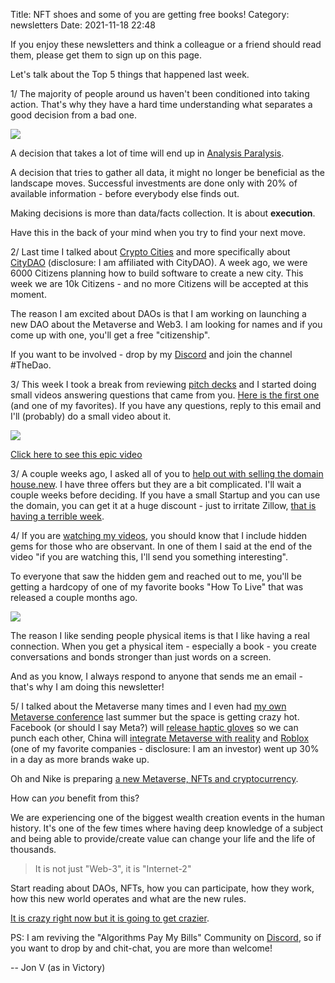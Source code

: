 Title: NFT shoes and some of you are getting free books!
Category: newsletters 
Date: 2021-11-18 22:48

If you enjoy these newsletters and think a colleague or a friend should read them, please get them to sign up on this page.


Let's talk about the Top 5 things that happened last week.


1/ The majority of people around us haven't been conditioned into taking action. That's why they have a hard time understanding what separates a good decision from a bad one.

![](https://ci4.googleusercontent.com/proxy/yBm865Hw2k3wqSMFQ0D8NuygFzCqZDZ84TZt11dDI5En9D_bQGi51NjOP4fR_NlFwZ62dRcxmmJGa85I3SzRRIIe6NqX-lyfTgPiwUNQT-VHzjsafZBN8l6SmWJRw2pQ3bP6OA=s0-d-e1-ft#https://sendfoxprod.b-cdn.net/media/vnMHP1cRGbd4BNUq15aUUrfOhTFZlhwd4l7wT2rD16325)

A decision that takes a lot of time will end up in [Analysis Paralysis](https://sendfox.com/trk/click/580rn0rq/p8ydlv).

A decision that tries to gather all data, it might no longer be beneficial as the landscape moves. Successful investments are done only with 20% of available information - before everybody else finds out.

Making decisions is more than data/facts collection. It is about **execution**.

Have this in the back of your mind when you try to find your next move.

2/ Last time I talked about [Crypto Cities](https://sendfox.com/trk/click/580rn0rq/54nlyq) and more specifically about [CityDAO](https://sendfox.com/trk/click/580rn0rq/zp70oj) (disclosure: I am affiliated with CityDAO). A week ago, we were 6000 Citizens planning how to build software to create a new city. This week we are 10k Citizens - and no more Citizens will be accepted at this moment.

The reason I am excited about DAOs is that I am working on launching a new DAO about the Metaverse and Web3. I am looking for names and if you come up with one, you'll get a free "citizenship".

If you want to be involved - drop by my [Discord](https://sendfox.com/trk/click/580rn0rq/p8yd0v) and join the channel #TheDao.

3/ This week I took a break from reviewing [pitch decks](https://sendfox.com/trk/click/580rn0rq/jq5g8q) and I started doing small videos answering questions that came from you. [Here is the first one](https://sendfox.com/trk/click/580rn0rq/xz62rn) (and one of my favorites). If you have any questions, reply to this email and I'll (probably) do a small video about it.

![](https://ci3.googleusercontent.com/proxy/4LvDNgWCUsEVbLmfkY036dRKIIH3H298WJIXx174HZjPyDCESc_rTw6oSsfEe3LTLa3_OXtvqm9pUd2uONqPtro9UFOIuf4knaYjyG9J1VNlN0cICmF0fGKai5F-lwD0T0fUxA=s0-d-e1-ft#https://sendfoxprod.b-cdn.net/media/ReCeXGgaIwqpjdk6uZrQXzAnJOJYXVTtrgG40szZ16325)

[Click here to see this epic video](https://sendfox.com/trk/click/580rn0rq/xz62rn)

3/ A couple weeks ago, I asked all of you to [help out with selling the domain house.new](https://sendfox.com/trk/click/580rn0rq/ll2rvp). I have three offers but they are a bit complicated. I'll wait a couple weeks before deciding. If you have a small Startup and you can use the domain, you can get it at a huge discount - just to irritate Zillow, [that is having a terrible week](https://sendfox.com/trk/click/580rn0rq/jq5rwq).

4/ If you are [watching my videos](https://sendfox.com/trk/click/580rn0rq/2y9pj6), you should know that I include hidden gems for those who are observant. In one of them I said at the end of the video "if you are watching this, I'll send you something interesting".

To everyone that saw the hidden gem and reached out to me, you'll be getting a hardcopy of one of my favorite books "How To Live" that was released a couple months ago.

![](https://ci3.googleusercontent.com/proxy/nLR9i8AdInH2TfNDo3HMHgThlurpYhQeWV3nHj5Z-G9d0WD7F9A_Uwh-mtXSUYy5kpSGZ_oJ80UPP2E6pWz1QAXMwllCs7pwXw0_CCRtBkKso8Nm0Z2PNfLH_XGj1CG48BoOng=s0-d-e1-ft#https://sendfoxprod.b-cdn.net/media/keiFw86LVaSRoz4OskC4rTlwZ8UHCgBJhiblCKCk16325)

The reason I like sending people physical items is that I like having a real connection. When you get a physical item - especially a book - you create conversations and bonds stronger than just words on a screen.

And as you know, I always respond to anyone that sends me an email - that's why I am doing this newsletter!

5/ I talked about the Metaverse many times and I even had [my own Metaverse conference](https://sendfox.com/trk/click/580rn0rq/qwpez6) last summer but the space is getting crazy hot. Facebook (or should I say Meta?) will [release haptic gloves](https://sendfox.com/trk/click/580rn0rq/k02oly) so we can punch each other, China will [integrate Metaverse with reality](https://sendfox.com/trk/click/580rn0rq/jq5req) and [Roblox](https://sendfox.com/trk/click/580rn0rq/gve242) (one of my favorite companies - disclosure: I am an investor) went up 30% in a day as more brands wake up.

Oh and Nike is preparing [a new Metaverse, NFTs and cryptocurrency](https://sendfox.com/trk/click/580rn0rq/695yoe).

How can *you* benefit from this?

We are experiencing one of the biggest wealth creation events in the human history. It's one of the few times where having deep knowledge of a subject and being able to provide/create value can change your life and the life of thousands.

> It is not just "Web-3", it is "Internet-2"

Start reading about DAOs, NFTs, how you can participate, how they work, how this new world operates and what are the new rules.

[It is crazy right now but it is going to get crazier](https://sendfox.com/trk/click/580rn0rq/09qx6q).

PS: I am reviving the "Algorithms Pay My Bills" Community on [Discord](https://discord.com/invite/ePSSJdzfqA), so if you want to drop by and chit-chat, you are more than welcome!

-- Jon V (as in Victory)